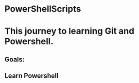 # PowerShellScripts

# This journey to learning Git and Powershell.
## Goals:
## Learn Powershell
<!-- Learn Git -->
<!-- Git Gud in Azure and AWS via certs -->
